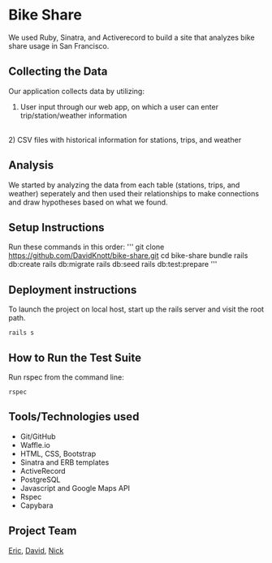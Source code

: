 # Bike Share

We used Ruby, Sinatra, and Activerecord to build a site that analyzes bike share usage in San Francisco.

## Collecting the Data
Our application collects data by utilizing:
<br>
1)  User input through our web app, on which a user can enter trip/station/weather information
<br>
2)  CSV files with historical information for stations, trips, and weather

## Analysis
We started by analyzing the data from each table (stations, trips, and weather) seperately and then used their relationships to make connections and draw hypotheses based on what we found.

## Setup Instructions
Run these commands in this order:
'''
git clone https://github.com/DavidKnott/bike-share.git
cd bike-share
bundle
rails db:create
rails db:migrate
rails db:seed
rails db:test:prepare
'''

## Deployment instructions
To launch the project on local host, start up the rails server and visit the root path.
```
rails s
```

## How to Run the Test Suite
Run rspec from the command line:
```
rspec
```

## Tools/Technologies used
* Git/GitHub
* Waffle.io
* HTML, CSS, Bootstrap
* Sinatra and ERB templates
* ActiveRecord
* PostgreSQL
* Javascript and Google Maps API
* Rspec
* Capybara

## Project Team
[Eric](https://github.com/cews7), [David](https://github.com/DavidKnott), [Nick](https://github.com/njgheorghita)
